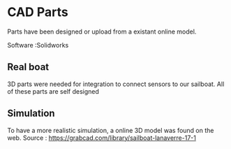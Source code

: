 # CAD Parts

Parts have been designed or upload from a existant online model.

Software :Solidworks

## Real boat

3D parts were needed for integration to connect sensors to our sailboat. All of these parts are self designed

## Simulation

To have a more realistic simulation, a online 3D model was found on the web.
Source : https://grabcad.com/library/sailboat-lanaverre-17-1